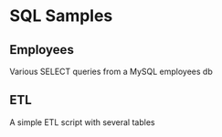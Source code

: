 # SQL Samples

## Employees
Various SELECT queries from a MySQL employees db

## ETL
A simple ETL script with several tables